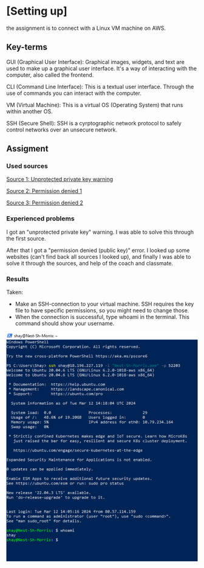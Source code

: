 # [Setting up]
the assignment is to connect with a Linux VM machine on AWS.

## Key-terms
GUI (Graphical User Interface): Graphical images, widgets, and text are used to make up a graphical user interface. It's a way of interacting with the computer, also called the frontend.

CLI (Command Line Interface): This is a textual user interface. Through the use of commands you can interact with the computer.

VM (Virtual Machine): This is a virtual OS (Operating System) that runs within another OS.

SSH (Secure Shell): SSH is a cyrptographic network protocol to safely control networks over an unsecure network. 


## Assigment
### Used sources
[Source 1: Unprotected private key warning](https://stackoverflow.com/questions/25869207/getting-warning-unprotected-private-key-file-error-message-while-attempting)

[Source 2: Permission denied 1](https://repost.aws/knowledge-center/ec2-linux-fix-permission-denied-errors)

[Source 3: Permission denied 2](https://docs.github.com/en/authentication/troubleshooting-ssh/error-permission-denied-publickey)

### Experienced problems
I got an "unprotected private key" warning. I was able to solve this through the first source.

After that I got a "permission denied (public key)" error. I looked up some websites (can't find back all sources I looked up), and finally I was able to solve it through the sources, and help of the coach and classmate. 


### Results
Taken:

-   Make an SSH-connection to your virtual machine. SSH requires the key file to have specific permissions, so you might need to change those.
-   When the connection is successful, type whoami in the terminal. This command should show your username.

![Result](Proof-of-Success.png)
